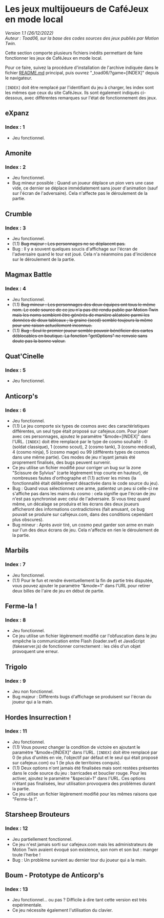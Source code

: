 # Les jeux multijoueurs de CaféJeux en mode local
<em>Version 1.1 (26/12/2022)</em><br/>
<em>Auteur : Toad06, sur la base des codes sources des jeux publiés par Motion Twin.</em>

Cette section comporte plusieurs fichiers inédits permettant de faire fonctionner les jeux de CaféJeux en mode local.

Pour ce faire, suivez la procédure d'installation de l'archive indiquée dans le fichier <a href="../README.md">README.md</a> principal, puis ouvrez "_toad06/?game=[INDEX]" depuis le navigateur.

`[INDEX]` doit être remplacé par l'identifiant du jeu à charger, les index sont les mêmes que ceux du site CaféJeux. Ils sont également indiqués ci-dessous, avec différentes remarques sur l'état de fonctionnement des jeux.


## eXpanz
### Index : 1
- Jeu fonctionnel.

## Amonite
### Index : 2
- Jeu fonctionnel.
- Bug mineur possible : Quand un joueur déplace un pion vers une case vide, ce dernier se déplace immédiatement sans jouer d'animation (sauf sur l'écran de l'adversaire). Cela n'affecte pas le déroulement de la partie.

## Crumble
### Index : 3
- Jeu fonctionnel.
- (1.1) ~~Bug majeur : Les personnages ne se déplacent pas.~~
- Bug : Il y a souvent quelques soucis d'affichage sur l'écran de l'adversaire quand le tour est joué. Cela n'a néanmoins pas d'incidence sur le déroulement de la partie.

## Magmax Battle
### Index : 4
- Jeu fonctionnel.
- (1.1) ~~Bug mineur : Les personnages des deux équipes ont tous le même nom. Le code source de ce jeu n'a pas été rendu public par Motion Twin mais les noms semblent être générés de manière aléatoire parmi les données de deux tableaux ; la graine (seed) semble toujours la même pour une raison actuellement inconnue.~~
- (1.1) ~~Bug : Seul le premier joueur semble pouvoir bénéficier des cartes déblocables en boutique. La fonction "getOptions" ne renvoie sans doute pas la bonne valeur.~~

## Quat'Cinelle
### Index : 5
- Jeu fonctionnel.

## Anticorp's
### Index : 6
- Jeu fonctionnel.
- (1.1) Le jeu comporte six types de cosmos avec des caractéristiques différentes, un seul type était proposé sur cafejeux.com. Pour jouer avec ces personnages, ajoutez le paramètre "&mode=[INDEX]" dans l'URL. `[INDEX]` doit être remplacé par le type de cosmo souhaité : 0 (soldat classique), 1 (cosmo scout), 2 (cosmo tank), 3 (cosmo médical), 4 (cosmo ninja), 5 (cosmo mage) ou 99 (différents types de cosmos dans une même partie). Ces modes de jeu n'ayant jamais été proprement finalisés, des bugs peuvent survenir.
- Ce jeu utilise un fichier modifié pour corriger un bug sur la zone "Scissure de Sylvius" (carte légèrement trop courte en hauteur), de nombreuses fautes d'orthographe et (1.1) activer les mines (la fonctionnalité était délibérément désactivée dans le code source du jeu).
- Bug : Quand vous sélectionnez une arme, patientez un peu si celle-ci ne s'affiche pas dans les mains du cosmo : cela signifie que l'écran de jeu n'est pas synchronisé avec celui de l'adversaire. Si vous tirez quand même, un décalage se produira et les écrans des deux joueurs afficheront des informations contradictoires (fait amusant, ce bug pouvait se produire sur cafejeux.com, dans des conditions cependant plus obscures).
- Bug mineur : Après avoir tiré, un cosmo peut garder son arme en main sur l'un des deux écrans de jeu. Cela n'affecte en rien le déroulement de la partie.

## Marbils
### Index : 7
- Jeu fonctionnel.
- (1.1) Pour le fun et rendre éventuellement la fin de partie très disputée, vous pouvez ajouter le paramètre "&mode=1" dans l'URL pour retirer deux billes de l'aire de jeu en début de partie.

## Ferme-la !
### Index : 8
- Jeu fonctionnel.
- Ce jeu utilise un fichier légèrement modifié car l'obfuscation dans le jeu empêche la communication entre Flash (loader.swf) et JavaScript (fakeserver.js) de fonctionner correctement : les clés d'un objet provoquent une erreur.

## Trigolo
### Index : 9
- Jeu non fonctionnel.
- Bug majeur : Différents bugs d'affichage se produisent sur l'écran du joueur qui a la main.

## Hordes Insurrection !
### Index : 11
- Jeu fonctionnel.
- (1.1) Vous pouvez changer la condition de victoire en ajoutant le paramètre "&mode=[INDEX]" dans l'URL. `[INDEX]` doit être remplacé par 0 (le plus d'unités en vie, l'objectif par défaut et le seul qui était proposé sur cafejeux.com) ou 1 (le plus de territoires conquis).
- (1.1) Deux options n'ont jamais été finalisées mais sont restées présentes dans le code source du jeu : barricades et bouclier rouge. Pour les activer, ajoutez le paramètre "&special=1" dans l'URL. Ces options n'étant pas finalisées, leur utilisation provoquera des problèmes durant la partie.
- Ce jeu utilise un fichier légèrement modifié pour les mêmes raisons que "Ferme-la !".

## Starsheep Brouteurs
### Index : 12
- Jeu partiellement fonctionnel.
- Ce jeu n'est jamais sorti sur cafejeux.com mais les administrateurs de Motion Twin avaient évoqué son existence, son nom et son but : manger toute l'herbe !
- Bug : Un problème survient au dernier tour du joueur qui a la main.

## Boum - Prototype de Anticorp's
### Index : 13
- Jeu fonctionnel... ou pas ? Difficile à dire tant cette version est très expérimentale.
- Ce jeu nécessite également l'utilisation du clavier.
